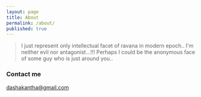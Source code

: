 ```yaml
---
layout: page
title: About
permalink: /about/
published: true
---
```


> I just represent only intellectual facet of ravana in modern epoch.. I'm neither evil nor antagonist...!!! 
Perhaps I could be the anonymous face of some guy who is just around you..

### Contact me

[dashakantha@gmail.com](mailto:dashakantha@gmail.com)
